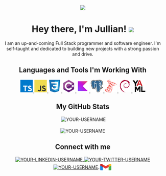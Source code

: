 <p align="center">
  <img src="https://media.giphy.com/media/M9gbBd9nbDrOTu1Mqx/giphy.gif" width="100" />
</p>
<h1 align="center">
  Hey there, I'm Jullian! 
  <img src="https://media.giphy.com/media/hvRJCLFzcasrR4ia7z/giphy.gif" width="30px"/>
</h1>

<p align="center">
  I am an up-and-coming Full Stack programmer and software engineer. I'm self-taught and dedicated to building new projects with a strong passion and drive.
</p>

<h2 align="center">Languages and Tools I'm Working With</h2>
<p align="center">
    <a href="https://www.typescriptlang.org/" target="_blank"> 
        <img src="https://raw.githubusercontent.com/devicons/devicon/master/icons/typescript/typescript-original.svg" alt="typescript" width="40" height="40"/> 
    </a>
    <a href="https://developer.mozilla.org/en-US/docs/Web/JavaScript" target="_blank"> 
        <img src="https://raw.githubusercontent.com/devicons/devicon/master/icons/javascript/javascript-original.svg" alt="javascript" width="40" height="40"/> 
    </a>
    <a href="https://www.w3.org/Style/CSS/" target="_blank">
        <img src="https://raw.githubusercontent.com/devicons/devicon/master/icons/css3/css3-original.svg" alt="css3" width="40" height="40"/>
    </a>
    <a href="https://www.cprogramming.com/" target="_blank"> 
        <img src="https://raw.githubusercontent.com/devicons/devicon/master/icons/csharp/csharp-original.svg" alt="csharp" width="40" height="40"/> 
    </a>
     <a href="https://kotlinlang.org" target="_blank"> 
        <img src="https://raw.githubusercontent.com/devicons/devicon/master/icons/kotlin/kotlin-original.svg" alt="kotlin" width="40" height="40"/> 
    </a>
    <a href="https://www.postgresql.org" target="_blank"> 
        <img src="https://raw.githubusercontent.com/devicons/devicon/master/icons/postgresql/postgresql-original.svg" alt="postgresql" width="40" height="40"/> 
    </a>
    <a href="https://www.microsoft.com/en-us/sql-server" target="_blank">
        <img src="https://raw.githubusercontent.com/devicons/devicon/master/icons/microsoftsqlserver/microsoftsqlserver-plain.svg" alt="mssql" width="40" height="40"/>
    </a>
    <a href="https://www.linux.org/" target="_blank"> 
        <img src="https://raw.githubusercontent.com/devicons/devicon/master/icons/debian/debian-original.svg" alt="debian" width="40" height="40"/> 
    </a>
    <a href="https://yaml.org/" target="_blank">
        <img src="https://raw.githubusercontent.com/devicons/devicon/2ae2a900d2f041da66e950e4d48052658d850630/icons/yaml/yaml-original.svg" alt="yaml" width="40" height="40"/>
    </a>
</p>

<h2 align="center">My GitHub Stats</h2>
<p align="center">
  &nbsp;<img align="center" src="https://github-readme-stats.vercel.app/api?username=YOUR-USERNAME&show_icons=true&locale=en&theme=tokyonight" alt="YOUR-USERNAME" />
  <br/><br/>
  <img align="center" src="https://github-readme-stats.vercel.app/api/top-langs?username=YOUR-USERNAME&layout=compact&locale=en&theme=tokyonight" alt="YOUR-USERNAME" />
</p>

<h2 align="center">Connect with me</h2>
<p align="center">
    <a href="https://linkedin.com/in/YOUR-LINKEDIN-USERNAME" target="blank">
        <img align="center" src="https://raw.githubusercontent.com/rahuldkjain/github-profile-readme-generator/master/src/images/icons/Social/linked-in-alt.svg" alt="YOUR-LINKEDIN-USERNAME" height="30" width="40" />
    </a>
    <a href="https://twitter.com/YOUR-TWITTER-USERNAME" target="blank">
        <img align="center" src="https://raw.githubusercontent.com/rahuldkjain/github-profile-readme-generator/master/src/images/icons/Social/twitter.svg" alt="YOUR-TWITTER-USERNAME" height="30" width="40" />
    </a>
    <a href="https://stackoverflow.com/users/YOUR-USER-ID/YOUR-USERNAME" target="blank">
        <img align="center" src="https://raw.githubusercontent.com/rahuldkjain/github-profile-readme-generator/master/src/images/icons/Social/stack-overflow.svg" alt="YOUR-USERNAME" height="30" width="40" />
    </a>
    <a href="mailto:youremail@example.com">
        <img align="center" src="https://raw.githubusercontent.com/rahuldkjain/github-profile-readme-generator/master/src/images/icons/Social/gmail.svg" alt="Your Email" height="30" width="40" />
    </a>
</p>
